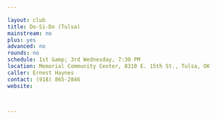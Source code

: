 ```yaml
---

layout: club
title: Do-Si-Do (Tulsa)
mainstream: no
plus: yes
advanced: no
rounds: no
schedule: 1st &amp; 3rd Wednesday, 7:30 PM
location: Memorial Community Center, 8310 E. 15th St., Tulsa, OK
caller: Ernest Haynes
contact: (918) 865-2846
website: 



---
```


